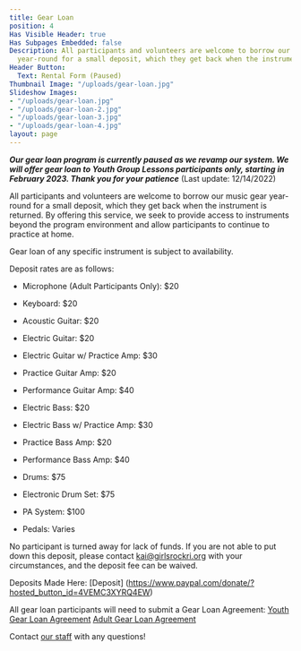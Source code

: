 ```yaml
---
title: Gear Loan
position: 4
Has Visible Header: true
Has Subpages Embedded: false
Description: All participants and volunteers are welcome to borrow our music gear
  year-round for a small deposit, which they get back when the instrument is returned.
Header Button:
  Text: Rental Form (Paused)
Thumbnail Image: "/uploads/gear-loan.jpg"
Slideshow Images:
- "/uploads/gear-loan.jpg"
- "/uploads/gear-loan-2.jpg"
- "/uploads/gear-loan-3.jpg"
- "/uploads/gear-loan-4.jpg"
layout: page
---
```


***Our gear loan program is currently paused as we revamp our system. We will offer gear loan to Youth Group Lessons participants only, starting in February 2023. Thank you for your patience***
\(Last update: 12/14/2022)

All participants and volunteers are welcome to borrow our music gear year-round for a small deposit, which they get back when the instrument is returned. By offering this service, we seek to provide access to instruments beyond the program environment and allow participants to continue to practice at home.

Gear loan of any specific instrument is subject to availability.

Deposit rates are as follows:

* Microphone (Adult Participants Only): $20

* Keyboard: $20

* Acoustic Guitar: $20

* Electric Guitar: $20

* Electric Guitar w/ Practice Amp: $30

* Practice Guitar Amp: $20

* Performance Guitar Amp: $40

* Electric Bass: $20

* Electric Bass w/ Practice Amp: $30

* Practice Bass Amp: $20

* Performance Bass Amp: $40

* Drums: $75

* Electronic Drum Set: $75

* PA System: $100

* Pedals: Varies

No participant is turned away for lack of funds. If you are not able to put down this deposit, please contact [kai@girlsrockri.org](mailto:kai@girlsrockri.org) with your circumstances, and the deposit fee can be waived.

Deposits Made Here: \[Deposit\] (https://www.paypal.com/donate/?hosted_button_id=4VEMC3XYRQ4EW)

All gear loan participants will need to submit a Gear Loan Agreement:
[Youth Gear Loan Agreement](https://drive.google.com/file/d/1-0mFClu7uErEbC2ADduBoroyIdcTTHxQ/view)
[Adult Gear Loan Agreement](https://drive.google.com/file/d/0B8GwquT_BYALRllla2h6T2d3Uk0/view)

Contact [our staff](mailto:info@riotri.org) with any questions!